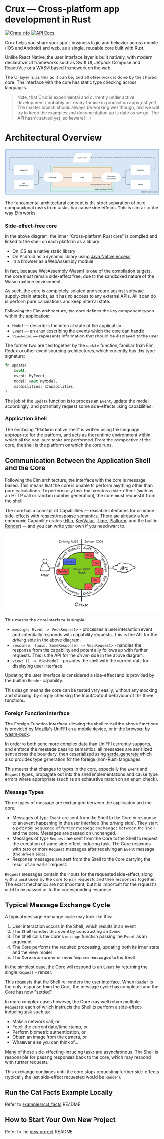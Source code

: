 # Crux — Cross-platform app development in Rust

<p>
  <a href="https://crates.io/crates/crux_core"><img alt="Crate Info" src="https://img.shields.io/crates/v/crux_core.svg"/></a>
  <a href="https://docs.rs/crux_core/"><img alt="API Docs" src="https://img.shields.io/badge/docs.rs-crux_core-green"/></a>
</p>

Crux helps you share your app's business logic and behavior across mobile (iOS and Android) and web, as a single, reusable core built with Rust.

Unlike React Native, the user interface layer is built natively, with modern declarative UI frameworks such as Swift UI, Jetpack Compose and React/Vue or a WASM based framework on the web.

The UI layer is as thin as it can be, and all other work is done by the shared core. The interface with the core has static type checking across languages.

> Note, that Crux is experimental and currently under active development (probably not ready for use in production apps just yet). The master branch should always be working well though, and we will try to keep the examples and documentation up to date as we go. The API hasn't settled yet, so beware! :-)

# Architectural Overview

![Architecture](./crux_core/architecture.png)

The fundamental architectural concept is the strict separation of pure computational tasks from tasks that cause side effects.
This is similar to the way [Elm](https://guide.elm-lang.org/architecture/) works.

### Side-effect-free core

In the above diagram, the inner "Cross-platform Rust core" is compiled and linked to the shell on each platform as a library:

- On iOS as a native static library
- On Android as a dynamic library using [Java Native Access](https://github.com/java-native-access/jna)
- In a browser as a WebAssembly module

In fact, because WebAssembly (Wasm) is one of the compilation targets, the core _must_ remain side-effect free, due to the sandboxed nature of the Wasm runtime environment.

As such, the core is completely isolated and secure against software supply-chain attacks, as it has
no access to any external APIs.
All it can do is perform pure calculations and keep internal state.

Following the Elm architecture, the core defines the key component types within the application:

- `Model` — describes the internal state of the application
- `Event` — an `enum` describing the events which the core can handle
- `ViewModel` — represents information that should be displayed to the user

The former two are tied together by the `update` function, familiar from Elm, Redux or other event sourcing architectures, which currently has this type signature:

```rust
fn update(
    &self,
    event: MyEvent,
    model: &mut MyModel,
    capabilities: &Capabilities,
)
```

The job of the `update` function is to process an `Event`, update the model accordingly, and potentially request some side-effects using capabilities.

### Application Shell

The enclosing "Platform native shell" is written using the language appropriate for the platform, and acts as the runtime environment within which all the non-pure tasks are performed.
From the perspective of the core, the shell is the platform on which the core runs.

## Communication Between the Application Shell and the Core

Following the Elm architecture, the interface with the core is message based.
This means that the core is unable to perform anything other than pure calculations.
To perform any task that creates a side-effect (such as an HTTP call or random number generation), the core must request it from the shell.

The core has a concept of Capabilities — reusable interfaces for common side-effects with request/response semantics. There are already a few embryonic Capability crates ([Http](./crux_http/), [KeyValue](./crux_kv/), [Time](./crux_time/), [Platform](./crux_platform/), and the builtin [Render](./crux_core//src//render.rs)) — and you can write your own if you need/want to.

![crux](./docs//src/crux.png)

This means the core interface is simple:

- `message: Event -> Vec<Request>` - processes a user interaction event and potentially responds with capability requests. This is the API for the _driving_ side in the above diagram.
- `response: (uuid, SomeResponse) -> Vec<Request>` - handles the response from the capability and potentially follows up with further requests. This is the API for the _driven_ side in the above diagram.
- `view: () -> ViewModel` - provides the shell with the current data for displaying user interface

Updating the user interface is considered a side-effect and is provided by the built-in `Render` capability.

This design means the core can be tested very easily, without any mocking and stubbing, by simply checking the Input/Output behaviour of the three functions.

### Foreign Function Interface

The Foreign Function Interface allowing the shell to call the above functions is provided by Mozilla's [UniFFI](https://mozilla.github.io/uniffi-rs/) on a mobile device, or in the browser, by [wasm-pack](https://rustwasm.github.io/wasm-pack/).

In order to both send more complex data than UniFFI currently supports, and enforce the message passing semantics, all messages are serialized, sent across the boundary, then deserialized using [serde_generate](https://docs.rs/serde-generate/latest/serde_generate/) which also provides type generation for the foreign (non-Rust) languages.

This means that changes to types in the core, especially the `Event` and `Request` types, propagate out into the shell implementations and cause type errors where appropriate (such as an exhaustive match on an enum check).

### Message Types

Three types of message are exchanged between the application and the core.

- Messages of type `Event` are sent from the Shell to the Core in response to an event happening in the user interface (the _driving_ side).
  They start a potential sequence of further message exchanges between the shell and the core.
  Messages are passed on unchanged.
- Messages of type `Request` are sent from the Core to the Shell to request the execution of some side-effect-inducing task.
  The Core responds with zero or more `Request` messages after receiving an `Event` message (the _driven_ side).
- Response messages are sent from the Shell to the Core carrying the result of an earlier request.

`Request` messages contain the inputs for the requested side-effect, along with a `uuid` used by the core to pair requests and their responses together.
The exact mechanics are not important, but it is important for the request's `uuid` to be passed on to the corresponding response.

## Typical Message Exchange Cycle

A typical message exchange cycle may look like this:

1. User interaction occurs in the Shell, which results in an event
1. The Shell handles this event by constructing an `Event`
1. The Shell calls the Core's `message` function passing the `Event` as an argument
1. The Core performs the required processing, updating both its inner state and the view model
1. The Core returns one or more `Request` messages to the Shell

In the simplest case, the Core will respond to an `Event` by returning the single `Request` - render.

This requests that the Shell re-renders the user interface.
When `Render` is the only response from the Core, the message cycle has completed and the Core has now "settled".

In more complex cases however, the Core may well return multiple `Request`s; each of which instructs the Shell to perform a side-effect-inducing task such as:

- Make a network call, or
- Fetch the current date/time stamp, or
- Perform biometric authentication, or
- Obtain an image from the camera, or
- Whatever else you can think of...

Many of these side-effecting-inducing tasks are asynchronous.
The Shell is responsible for passing responses back to the core, which may respond with further requests.

This exchange continues until the core stops requesting further side-effects (typically the last side-effect requested would be `Render`).

## Run the Cat Facts Example Locally

Refer to [examples/cat_facts](./examples/cat_facts/README.md) README

## How to Start Your Own New Project

Refer to the [new project](./docs/new-project.md) README
